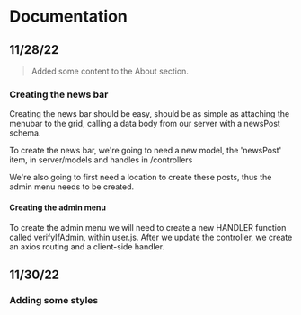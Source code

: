# Documentation

## 11/28/22

> Added some content to the About section.

### Creating the news bar
Creating the news bar should be easy, should be as simple as attaching the menubar to the grid,
calling a data body from our server with a newsPost schema.

To create the news bar, we're going to need a new model, the 'newsPost' item, in server/models and handles in /controllers

We're also going to first need a location to create these posts, thus the admin menu needs to be created.

#### Creating the admin menu
To create the admin menu we will need to create a new HANDLER function called verifyIfAdmin, within user.js. After we update the controller, we create an axios routing and a client-side handler.


## 11/30/22

### Adding some styles